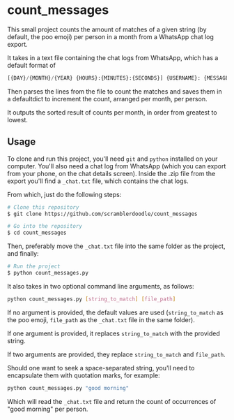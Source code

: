 # count_messages

This small project counts the amount of matches of a given string (by default, the poo emoji) per person in a month from a WhatsApp chat log export.

It takes in a text file containing the chat logs from WhatsApp, which has a default format of

```py
[{DAY}/{MONTH}/{YEAR} {HOURS}:{MINUTES}:{SECONDS}] {USERNAME}: {MESSAGE}
```

Then parses the lines from the file to count the matches and saves them in a defaultdict to increment the count, arranged per month, per person.

It outputs the sorted result of counts per month, in order from greatest to lowest.

## Usage

To clone and run this project, you'll need `git` and `python` installed on your computer.
You'll also need a chat log from WhatsApp (which you can export from your phone, on the chat details screen). Inside the .zip file from the export you'll find a `_chat.txt` file, which contains the chat logs.

From which, just do the following steps:

```sh
# Clone this repository
$ git clone https://github.com/scramblerdoodle/count_messages

# Go into the repository
$ cd count_messages
```

Then, preferably move the `_chat.txt` file into the same folder as the project, and finally:

```sh
# Run the project
$ python count_messages.py
```

It also takes in two optional command line arguments, as follows:

```sh
python count_messages.py [string_to_match] [file_path]
```

If no argument is provided, the default values are used (`string_to_match` as the poo emoji, `file_path` as the `_chat.txt` file in the same folder).

If one argument is provided, it replaces `string_to_match` with the provided string.

If two arguments are provided, they replace `string_to_match` and `file_path`.

Should one want to seek a space-separated string, you'll need to encapsulate them with quotation marks, for example:

```sh
python count_messages.py "good morning"
```
Which will read the `_chat.txt` file and return the count of occurrences of "good morning" per person.